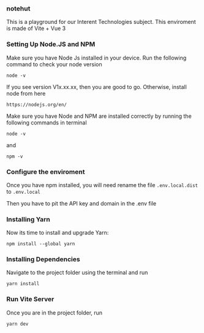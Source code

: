 ### notehut

This is a playground for our Interent Technologies subject. This enviroment is made of Vite + Vue 3

### Setting Up Node.JS and NPM

Make sure you have Node Js installed in your device. Run the following command to check your node version

```
node -v
```

If you see version V1x.xx.xx, then you are good to go. Otherwise, install node from here

```
https://nodejs.org/en/
```

Make sure you have Node and NPM are installed correctly by running the following commands in terminal

```
node -v
```

and

```
npm -v
```

### Configure the enviroment

Once you have npm installed, you will need rename the file `.env.local.dist` to `.env.local`

Then you have to pit the API key and domain in the .env file

### Installing Yarn

Now its time to install and upgrade Yarn:

```
npm install --global yarn
```

### Installing Dependencies

Navigate to the project folder using the terminal and run

```
yarn install
```

### Run Vite Server

Once you are in the project folder, run

```
yarn dev
```
